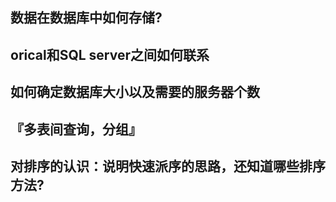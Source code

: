 ## 数据在数据库中如何存储?

## orical和SQL server之间如何联系

## 如何确定数据库大小以及需要的服务器个数

## 『多表间查询，分组』

## 对排序的认识：说明快速派序的思路，还知道哪些排序方法?